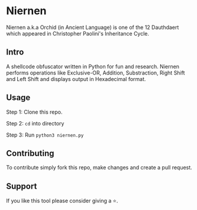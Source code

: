# Niernen
Niernen a.k.a Orchid (in Ancient Language) is one of the 12 Dauthdaert which appeared in Christopher Paolini's Inheritance Cycle.

## Intro
A shellcode obfuscator written in Python for fun and research. Niernen performs operations like Exclusive-OR, Addition, Substraction, Right Shift and Left Shift and displays output in Hexadecimal format. 

## Usage
Step 1: Clone this repo.

Step 2: `cd` into directory

Step 3: Run `python3 niernen.py`

## Contributing

To contribute simply fork this repo, make changes and create a pull request.

## Support

If you like this tool please consider giving a :star:.
